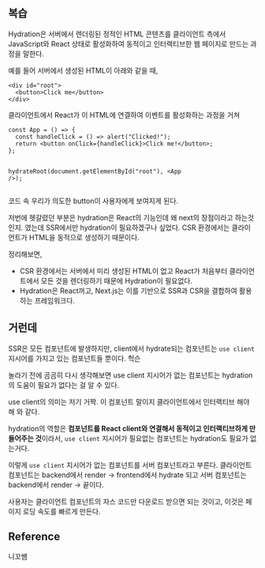 <h2 id="복습">복습</h2>
<p>Hydration은 서버에서 렌더링된 정적인 HTML 콘텐츠를 클라이언트 측에서 JavaScript와 React 상태로 활성화하여 동적이고 인터랙티브한 웹 페이지로 만드는 과정을 말한다.</p>
<p>예를 들어 서버에서 생성된 HTML이 아래와 같을 때,</p>
<pre><code class="language-html">&lt;div id=&quot;root&quot;&gt;
  &lt;button&gt;Click me&lt;/button&gt;
&lt;/div&gt;</code></pre>
<p>클라이언트에서 React가 이 HTML에 연결하여 이벤트를 활성화하는 과정을 거쳐</p>
<pre><code class="language-javascript">const App = () =&gt; {
  const handleClick = () =&gt; alert(&quot;Clicked!&quot;);
  return &lt;button onClick={handleClick}&gt;Click me!&lt;/button&gt;;
};

hydrateRoot(document.getElementById(&quot;root&quot;), &lt;App /&gt;);</code></pre>
<p>코드 속 우리가 의도한 button이 사용자에게 보여지게 된다.</p>
<p>저번에 헷갈렸던 부분은 hydration은 React의 기능인데
왜 next의 장점이라고 하는것인지. 였는데 SSR에서만 hydration이 필요하겠구나 싶었다. CSR 환경에서는 클라이언트가 HTML을 동적으로 생성하기 때문이다.</p>
<p>정리해보면,</p>
<ul>
<li>CSR 환경에서는 서버에서 미리 생성된 HTML이 없고 React가 처음부터 클라이언트에서 모든 것을 렌더링하기 때문에 Hydration이 필요없다.</li>
<li>Hydration은 React꺼고,
Next.js는 이를 기반으로 SSR과 CSR을 결합하여 활용하는 프레임워크다.</li>
</ul>
<h2 id="거런데">거런데</h2>
<p>SSR은 모든 컴포넌트에 발생하지만,
client에서 hydrate되는 컴포넌트는 <code>use client</code> 지시어를 가지고 있는 컴포넌트들 뿐이다. 헉슨</p>
<p>놀라기 전에 곰곰히 다시 생각해보면 use client 지시어가 없는 컴포넌트는 hydration의 도움이 필요가 없다는 걸 알 수 있다.</p>
<p>use client의 의미는
저기 거짝. 이 컴포넌트 말이지 클라이언트에서 인터랙티브 해야 해
와 같다.</p>
<p>hydration의 역할은 <strong>컴포넌트를 React client와 연결해서 동적이고 인터랙티브하게 만들어주는 것</strong>이라서, <code>use client</code> 지시어가 필요없는 컴포넌트는 hydration도 필요가 없는거다.</p>
<p>이렇게 <code>use client</code> 지시어가 없는 컴포넌트를 서버 컴포넌트라고 부른다.
클라이언트 컴포넌트는 backend에서 render -&gt; frontend에서 hydrate 되고
서버 컴포넌트는 backend에서 render -&gt; 끝이다.</p>
<p>사용자는 클라이언트 컴포넌트의 자스 코드만 다운로드 받으면 되는 것이고,
이것은 페이지 로딩 속도를 빠르게 만든다.</p>
<h2 id="reference">Reference</h2>
<p>니꼬쌤</p>